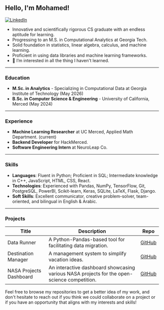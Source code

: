 ## Hello, I'm Mohamed!
[![LinkedIn](https://img.shields.io/badge/LinkedIn-Profile-blue)](https://www.linkedin.com/in/mohamed-hasan-4b850418a/)

- Innovative and scientifically rigorous CS graduate with an endless aptitude for learning.
- Progressing to an M.S. in Computational Analytics at Georgia Tech.
- Solid foundation in statistics, linear algebra, calculus, and machine learning.
- Proficient in using data libraries and machine learning frameworks.
- 👀 I’m interested in all the thing I haven't learned.

---
### Education

- **M.Sc. in Analytics** - Specializing in Computational Data at Georgia Institute of Technology (May 2026)
- **B.Sc. in Computer Science & Engineering** - University of California, Merced (May 2024)

---
### Experience

- **Machine Learning Researcher** at UC Merced, Applied Math Department. (current)
- **Backend Developer** for HackMerced.
- **Software Engineering Intern** at NeuroLeap Co.

---
### Skills
- **Languages**: Fluent in Python; Proficient in SQL; Intermediate knowledge in C++, JavaScript, HTML, CSS, React.
- **Technologies**: Experienced with Pandas, NumPy, TensorFlow, Git, PostgreSQL, PowerBI, Scikit-learn, Keras, SQLite, LaTeX, Flask, Django.
- **Soft Skills**: Excellent communicator, creative problem-solver, team-oriented, and bilingual in English & Arabic.

---
### Projects

| Title                            | Description                                                              | Repo              |
| -------------------------------- | ------------------------------------------------------------------------ | ----------------- |
| Data Runner                      | A Python-Pandas-based tool for facilitating data migration.              | [GitHub](https://github.com/mustachemo/data-runner)       |
| Destination Manager              |  A management system to simplify vacation ideas.                         | [GitHub](https://github.com/mustachemo/destination-manager)       |
| NASA Projects Dashboard          | An interactive dashboard showcasing various NASA projects for the open-science competition.      | [GitHub](https://github.com/mustachemo/NASA-projects-dashboard)       |

Feel free to browse my repositories to get a better idea of my work, and don't hesitate to reach out if you think we could collaborate on a project or if you have an opportunity that aligns with my interests and skills!
